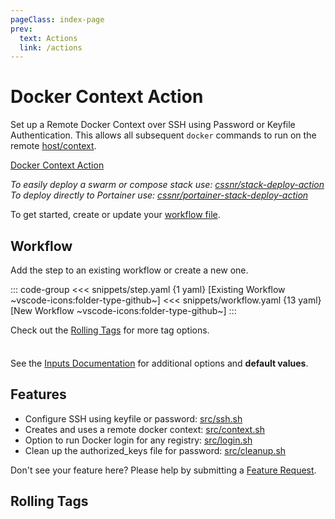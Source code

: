 ```yaml
---
pageClass: index-page
prev:
  text: Actions
  link: /actions
---
```


# Docker Context Action

<Badges owner="cssnr" repo="docker-context-action" />

Set up a Remote Docker Context over SSH using Password or Keyfile Authentication.
This allows all subsequent `docker` commands to run on the remote [host/context](https://docs.docker.com/engine/manage-resources/contexts/).

[Docker Context Action](https://github.com/cssnr/docker-context-action?tab=readme-ov-file#readme)

_To easily deploy a swarm or compose stack use: [cssnr/stack-deploy-action](https://github.com/cssnr/stack-deploy-action)_  
_To deploy directly to Portainer use: [cssnr/portainer-stack-deploy-action](https://github.com/cssnr/portainer-stack-deploy-action)_

To get started, create or update your [workflow file](#workflow).

## Workflow

Add the step to an existing workflow or create a new one.

::: code-group
<<< snippets/step.yaml {1 yaml} [Existing Workflow ~vscode-icons:folder-type-github~]
<<< snippets/workflow.yaml {13 yaml} [New Workflow ~vscode-icons:folder-type-github~]
:::

<LatestVersionBadge repo="cssnr/update-version-tags-action" />

Check out the [Rolling Tags](#rolling-tags) for more tag options.

<div class="tip custom-block" style="padding-top: 8px;">

See the [Inputs Documentation](inputs.md) for additional options and **default values**.

</div>

## Features

- Configure SSH using keyfile or password: [src/ssh.sh](https://github.com/cssnr/docker-context-action/blob/master/src/ssh.sh)
- Creates and uses a remote docker context: [src/context.sh](https://github.com/cssnr/docker-context-action/blob/master/src/context.sh)
- Option to run Docker login for any registry: [src/login.sh](https://github.com/cssnr/docker-context-action/blob/master/src/login.sh)
- Clean up the authorized_keys file for password: [src/cleanup.sh](https://github.com/cssnr/docker-context-action/blob/master/src/cleanup.sh)

Don't see your feature here? Please help by submitting a [Feature Request](https://github.com/cssnr/docker-context-action/discussions/categories/feature-requests).

## Rolling Tags

<RollingTags repo="cssnr/docker-context-action" />

&nbsp;

<!--@include: include/wip.md-->
